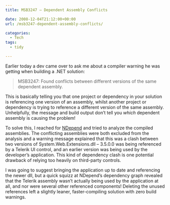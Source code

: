 ```yaml
---
title: MSB3247 – Dependent Assembly Conflicts

date: 2008-12-04T21:12:00+00:00
url: /msb3247-dependent-assembly-conflicts/

categories:
  - Tech
tags:
  - tidy

---
```

Earlier today a dev came over to ask me about a compiler warning he was getting when building a .NET solution:

> MSB3247: Found conflicts between different versions of the same dependent assembly.

This is basically telling you that one project or dependency in your solution is referencing one version of an assembly, whilst another project or dependency is trying to reference a different version of the same assembly. Unhelpfully, the message and build output don&#8217;t tell you _which_ dependent assembly is causing the problem!

To solve this, I reached for [NDepend][1] and tried to analyze the compiled assemblies. The conflicting assemblies were both excluded from the analysis and a warning message explained that this was a clash between two versions of System.Web.Extensions.dll &#8211; 3.5.0.0 was being referenced by a Telerik UI control, and an earlier version was being used by the developer&#8217;s application. This kind of dependency clash is one potential drawback of relying too heavily on third-party controls.

I was going to suggest bringing the application up to date and referencing the newer dll, but a quick squizz at NDepend&#8217;s dependency graph revealed that the Telerik assembly wasn&#8217;t actually being used by the application at all, and nor were several other referenced components! Deleting the unused references left a slightly leaner, faster-compiling solution with zero build warnings.

 [1]: http://www.ndepend.com